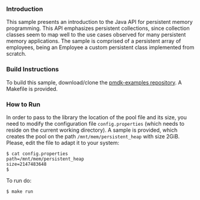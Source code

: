 ### Introduction

This sample presents an introduction to the Java API for persistent memory
programming. This API emphasizes persistent collections, since collection
classes seem to map well to the use cases observed for many persistent memory
applications. The sample is comprised of a persistent array of employees,
being an Employee a custom persistent class implemented from scratch.

### Build Instructions

To build this sample, download/clone the [pmdk-examples
repository](https://github.com/pmem/pmdk-examples).  A Makefile is provided. 

### How to Run

In order to pass to the library the location of the pool file and its size, you
need to modify the configuration file `config.properties` (which needs to
reside on the current working directory). A sample is provided, which creates
the pool on the path `/mnt/mem/persistent_heap` with size 2GiB. Please, edit
the file to adapt it to your system:

	$ cat config.properties
	path=/mnt/mem/persistent_heap
	size=2147483648
	$

To run do:

	$ make run

